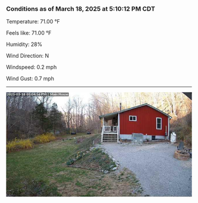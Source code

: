 ### Conditions as of March 18, 2025 at 5:10:12 PM CDT 

Temperature: 71.00 &deg;F

Feels like: 71.00 &deg;F

Humidity: 28%

Wind Direction: N

Windspeed: 0.2 mph

Wind Gust: 0.7 mph

---

<img src="./images/latest.jpeg"/>

